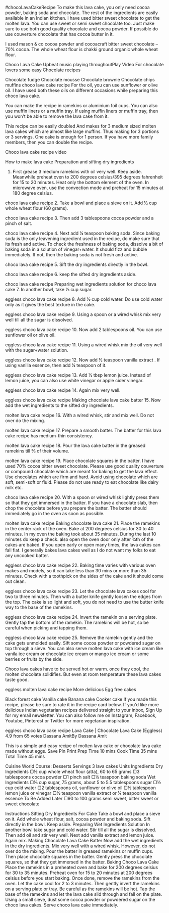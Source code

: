 #chocoLavaCakeRecipe
To make this lava cake, you only need cocoa powder, baking soda and chocolate. The rest of the ingredients are easily available in an Indian kitchen. i have used bitter sweet chocolate to get the molten lava. You can use sweet or semi sweet chocolate too. Just make sure to use both good quality chocolate and cocoa powder. If possible do use couverture chocolate that has cocoa butter in it.

I used mason & co cocoa powder and cocoacraft bitter sweet chocolate – 70% cocoa. The whole wheat flour is chakki ground organic whole wheat flour.

Choco Lava Cake
Upbeat music playing throughoutPlay Video
For chocolate lovers some easy Chocolate recipes

Chocolate fudge
Chocolate mousse
Chocolate brownie
Chocolate chips muffins
choco lava cake recipe
For the oil, you can use sunflower or olive oil. I have used both these oils on different occasions while preparing this choco lava cake.

You can make the recipe in ramekins or aluminium foil cups. You can also use muffin liners or a muffin tray. If using muffin liners or muffin tray, then you won’t be able to remove the lava cake from it.

This recipe can be easily doubled And makes for 3 medium sized molten lava cakes which are almost like large muffins. Thus making for 3 portions or 3 servings. One cake is enough for 1 person. If you have more family members, then you can double the recipe.

Choco lava cake recipe video

How to make lava cake
Preparation and sifting dry ingredients

1. First grease 3 medium ramekins with oil very well. Keep aside. Meanwhile preheat oven to 200 degrees celsius/395 degrees fahrenheit for 15 to 20 minutes. Heat only the bottom element of the oven. In microwave oven, use the convection mode and preheat for 15 minutes at 180 degree celsius.

choco lava cake recipe
2. Take a bowl and place a sieve on it. Add ½ cup whole wheat flour (60 grams).

choco lava cake recipe
3. Then add 3 tablespoons cocoa powder and a pinch of salt.

choco lava cake recipe
4. Next add ¼ teaspoon baking soda. Since baking soda is the only leavening ingredient used in the recipe, do make sure that its fresh and active. To check the freshness of baking soda, dissolve a bit of baking soda in a solution of vinegar+water. It should fizz and bubble immediately. If not, then the baking soda is not fresh and active.

choco lava cake recipe
5. Sift the dry ingredients directly in the bowl.

choco lava cake recipe
6. keep the sifted dry ingredients aside.

choco lava cake recipe
Preparing wet ingredients solution for choco lava cake
7. In another bowl, take ⅓ cup sugar.

eggless choco lava cake recipe
8. Add ½ cup cold water. Do use cold water only as it gives the best texture in the cake.

eggless choco lava cake recipe
9. Using a spoon or a wired whisk mix very well till all the sugar is dissolved.

eggless choco lava cake recipe
10. Now add 2 tablespoons oil. You can use sunflower oil or olive oil.

eggless choco lava cake recipe
11. Using a wired whisk mix the oil very well with the sugar+water solution.

eggless choco lava cake recipe
12. Now add ½ teaspoon vanilla extract . If using vanilla essence, then add ¼ teaspoon of it.

eggless choco lava cake recipe
13. Add ½ tbsp lemon juice. Instead of lemon juice, you can also use white vinegar or apple cider vinegar.

eggless choco lava cake recipe
14. Again mix very well.

eggless choco lava cake recipe
Making chocolate lava cake batter
15. Now add the wet ingredients to the sifted dry ingredients.

molten lava cake recipe
16. With a wired whisk, stir and mix well. Do not over do the mixing.

molten lava cake recipe
17. Prepare a smooth batter. The batter for this lava cake recipe has medium-thin consistency.

molten lava cake recipe
18. Pour the lava cake batter in the greased ramekins till ⅔ of their volume.

molten lava cake recipe
19. Place chocolate squares in the batter. I have used 70% cocoa bitter sweet chocolate. Please use good quality couverture or compound chocolate which are meant for baking to get the lava effect. Use chocolates which are firm and hard. Avoid using chocolate which are soft, semi-soft or fluid. Please do not use ready to eat chocolate like dairy milk etc.

choco lava cake recipe
20. With a spoon or wired whisk lightly press them so that they get immersed in the batter. If you have a chocolate slab, then chop the chocolate before you prepare the batter. The batter should immediately go in the oven as soon as possible.

molten lava cake recipe
Baking chocolate lava cake
21. Place the ramekins in the center rack of the oven. Bake at 200 degrees celsius for 30 to 40 minutes. In my oven the baking took about 35 minutes. During the last 10 minutes do keep a check. also open the oven door only after ¾th of the cakes are baked. If you open early or open many times, the lava cakes can fall flat. I generally bakes lava cakes well as I do not want my folks to eat any uncooked batter.

eggless choco lava cake recipe
22. Baking time varies with various oven makes and models, so it can take less than 30 mins or more than 35 minutes. Check with a toothpick on the sides of the cake and it should come out clean.

eggless choco lava cake recipe
23. Let the chocolate lava cakes cool for two to three minutes. Then with a butter knife gently loosen the edges from the top. The cake is so light and soft, you do not need to use the butter knife way to the base of the ramekins.

eggless choco lava cake recipe
24. Invert the ramekin on a serving plate. Gently tap the bottom of the ramekin. The ramekins will be hot, so be careful when picking and tapping them.

eggless choco lava cake recipe
25. Remove the ramekin gently and the cake gets unmolded easily. Sift some cocoa powder or powdered sugar on top through a sieve. You can also serve molten lava cake with ice cream like vanila ice cream or chocolate ice cream or mango ice cream or some berries or fruits by the side.

Choco lava cakes have to be served hot or warm. once they cool, the molten chocolate solidifies. But even at room temperature these lava cakes taste good.

eggless molten lava cake recipe
More delicious Egg free cakes

Black forest cake
Vanilla cake
Banana cake
Cooker cake
If you made this recipe, please be sure to rate it in the recipe card below. If you'd like more delicious Indian vegetarian recipes delivered straight to your inbox, Sign Up for my email newsletter. You can also follow me on Instagram, Facebook, Youtube, Pinterest or Twitter for more vegetarian inspiration.

eggless choco lava cake recipe
Lava Cake | Chocolate Lava Cake (Eggless)
4.9 from 65 votes
Dassana AmitBy Dassana Amit

This is a simple and easy recipe of molten lava cake or chocolate lava cake made without eggs. 
 Save
 Pin
 Print
Prep Time
10 mins
Cook Time
35 mins
Total Time
45 mins



Cuisine
World
Course:
Desserts
Servings
3
 lava cakes 
Units
Ingredients
Dry Ingredients
▢½ cup whole wheat flour (atta), 60 to 65 grams
▢3 tablespoons cocoa powder
▢1 pinch salt
▢¼ teaspoon baking soda
Wet Ingredients
▢⅓ cup sugar, 75 grams, about 5 to 5.5 tablespoons sugar
▢½ cup cold water
▢2 tablespoons oil, sunflower or olive oil
▢½ tablespoon lemon juice or vinegar
▢½ teaspoon vanilla extract or ¼ teaspoon vanilla essence
To Be Added Later
▢90 to 100 grams semi sweet, bitter sweet or sweet chocolate



Instructions
Sifting Dry Ingredients For Cake
Take a bowl and place a sieve on it. Add whole wheat flour, salt, cocoa powder and baking soda.
Sift directly in the bowl. Keep aside. 
Preparing Wet Ingredients Solution
In another bowl take sugar and cold water.
Stir till all the sugar is dissolved. 
Then add oil and stir very well.
Next add vanilla extract and lemon juice. Again mix. 
Making Chocolate Lava Cake Batter
Now add the wet ingredients in the dry ingredients. 
Mix very well with a wired whisk. However, do not over do the mixing.
Pour the batter in greased ramekins or muffin cups. 
Then place chocolate squares in the batter. Gently press the chocolate squares, so that they get immersed in the batter. 
Baking Choco Lava Cake
Place the ramekins in a preheated oven and bake for 200 degrees celsius for 30 to 35 minutes. Preheat oven for 15 to 20 minutes at 200 degrees celsius before you start baking. 
Once done, remove the ramekins from the oven. Let the cake cool for 2 to 3 minutes. 
Then gently invert the ramekins on a serving plate or tray. Be careful as the ramekins will be hot. 
Tap the base of the ramekins and let the lava cake slid through and fall on the plate.
Using a small sieve, dust some cocoa powder or powdered sugar on the choco lava cakes.
Serve choco lava cake immediately. 




